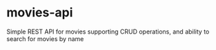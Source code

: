 # movies-api
Simple REST API for movies supporting CRUD operations, and ability to search for movies by name
